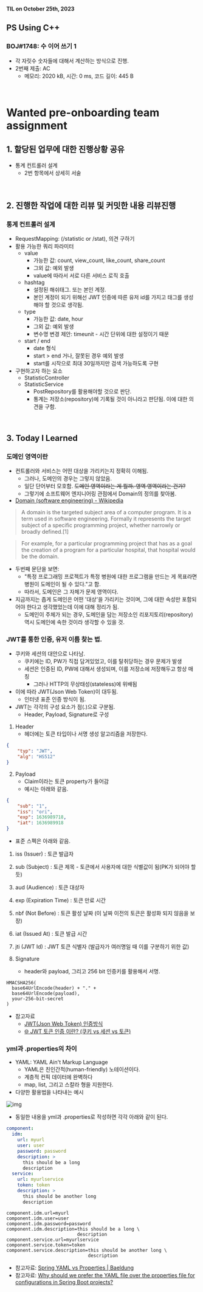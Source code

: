 **TIL on October 25th, 2023**

## PS Using C++
### BOJ#1748: 수 이어 쓰기 1
* 각 자릿수 숫자들에 대해서 계산하는 방식으로 진행.
* 2번째 제출: AC
    - 메모리: 2020 kB, 시간: 0 ms, 코드 길이: 445 B

<br>

# Wanted pre-onboarding team assignment
## 1. 할당된 업무에 대한 진행상황 공유
* 통계 컨트롤러 설계
    - 2번 항목에서 상세히 서술

<br>

## 2. 진행한 작업에 대한 리뷰 및 커밋한 내용 리뷰진행
### 통계 컨트롤러 설계
* RequestMapping: (/statistic or /stat), 의견 구하기
* 활용 가능한 쿼리 파라미터
    - value
        + 가능한 값: count, view_count, like_count, share_count
        + 그외 값: 예외 발생
        + value에 따라서 서로 다른 서비스 로직 호출
    - hashtag
        + 설정된 해쉬태그. 또는 본인 계정.
        + 본인 계정이 되기 위해선 JWT 인증에 따른 유저 id를 가지고 태그를 생성해야 할 것으로 생각됨.
    - type
        + 가능한 값: date, hour
        + 그외 값: 예외 발생
        + 변수명 변경 제안: timeunit - 시간 단위에 대한 설정이기 때문
    - start / end
        + date 형식
        + start > end 거나, 잘못된 경우 예외 발생
        + start를 시작으로 최대 30일까지만 검색 가능하도록 구현
* 구현하고자 하는 요소
    - StatisticController
    - StatisticService
        + PostRepository를 활용해야할 것으로 판단.
        + 통계는 저장소(repository)에 기록될 것이 아니라고 판단됨. 이에 대한 의견을 구함.


<br>

## 3. Today I Learned
### 도메인 영역이란
* 컨트롤러와 서비스는 어떤 대상을 가리키는지 정확히 이해됨.
    - 그러나, 도메인의 경우는 그렇지 않았음.
    - 일단 단어부터 모호함. ~~도메인 영역이라는 게 뭘까. 영역 영역이라는 건가?~~
    - 그렇기에 소프트웨어 엔지니어링 관점에서 Domain의 정의를 찾아봄.
* [Domain (software engineering) - Wikipedia](https://en.wikipedia.org/wiki/Domain_(software_engineering))

> A domain is the targeted subject area of a computer program. It is a term used in software engineering. Formally it represents the target subject of a specific programming project, whether narrowly or broadly defined.[1]

> For example, for a particular programming project that has as a goal the creation of a program for a particular hospital, that hospital would be the domain.

* 두번째 문단을 보면:
    - "특정 프로그래밍 프로젝트가 특정 병원에 대한 프로그램을 만드는 게 목표라면 병원이 도메인이 될 수 있다."고 함.
    - 따라서, 도메인은 그 자체가 문제 영역이다.
* 지금까지는 좁게 도메인은 어떤 '대상'을 가리키는 것이며, 그에 대한 속성만 포함되어야 한다고 생각했었는데 이에 대해 정리가 됨.
    - 도메인이 주체가 되는 경우, 도메인을 담는 저장소인 리포지토리(repository) 역시 도메인에 속한 것이라 생각할 수 있을 것.


### JWT를 통한 인증, 유저 이름 찾는 법.
* 쿠키와 세션의 대안으로 나타남.
    - 쿠키에는 ID, PW가 직접 담겨있었고, 이를 탈취당하는 경우 문제가 발생
    - 세션은 인증된 ID, PW에 대해서 생성되며, 이를 저장소에 저장해두고 항상 매칭
        + 그러나 HTTP의 무상태성(stateless)에 위배됨
* 이에 따라 JWT(Json Web Token)이 대두됨.
    - 인터넷 표준 인증 방식이 됨.
* JWT는 각각의 구성 요소가 점(.)으로 구분됨.
    - Header, Payload, Signature로 구성

1. Header
    - 헤더에는 토큰 타입이나 서명 생성 알고리즘을 저장한다.

```json
{
    "typ": "JWT",
    "alg": "HS512"
}
```

2. Payload
    - Claim이라는 토큰 property가 들어감
    - 예시는 아래와 같음.

```json
{
    "sub": "1",
    "iss": "ori",
    "exp": 1636989718,
    "iat": 1636989918
}
```

* 표준 스펙은 아래와 같음.
1. iss (Issuer) : 토큰 발급자
2. sub (Subject) : 토큰 제목 - 토큰에서 사용자에 대한 식별값이 됨(PK가 되어야 할 듯)
3. aud (Audience) : 토큰 대상자
4. exp (Expiration Time) : 토큰 만료 시간
5. nbf (Not Before) : 토큰 활성 날짜 (이 날짜 이전의 토큰은 활성화 되지 않음을 보장)
6. iat (Issued At) : 토큰 발급 시간
7. jti (JWT Id) : JWT 토큰 식별자 (발급자가 여러명일 때 이를 구분하기 위한 값)

3. Signature
    - header와 payload, 그리고 256 bit 인증키를 활용해서 서명.

```
HMACSHA256(
  base64UrlEncode(header) + "." +
  base64UrlEncode(payload),
  your-256-bit-secret
)
```

* 참고자료
    - [JWT(Json Web Token) 인증방식](https://velog.io/@jinyoungchoi95/JWTJson-Web-Token-인증방식)
    - [🌐 JWT 토큰 인증 이란? (쿠키 vs 세션 vs 토큰)](https://inpa.tistory.com/entry/WEB-%F0%9F%93%9A-JWTjson-web-token-%EB%9E%80-%F0%9F%92%AF-%EC%A0%95%EB%A6%AC)

### yml과 .properties의 차이
* YAML: YAML Ain't Markup Language
    - YAML은 친인간적(human-friendly) 노테이션이다.
    - 계층적 컨픽 데이터에 완벽하다
    - map, list, 그리고 스칼라 형을 지원한다.
* 다양한 활용법을 나타내는 예시

![img](./img/yaml.example.png)

* 동일한 내용을 yml과 .properties로 작성하면 각각 아래와 같이 된다.

```yml
component:
  idm:
    url: myurl
    user: user
    password: password
    description: >
      this should be a long 
      description
  service:
    url: myurlservice
    token: token
    description: >
      this should be another long 
      description
```

```properties
component.idm.url=myurl
component.idm.user=user
component.idm.password=password
component.idm.description=this should be a long \
                          description
component.service.url=myurlservice
component.service.token=token
component.service.description=this should be another long \ 
                              description
```

* 참고자료: [Spring YAML vs Properties | Baeldung](https://www.baeldung.com/spring-yaml-vs-properties)
* 참고자료: [Why should we prefer the YAML file over the properties file for configurations in Spring Boot projects?](https://itnext.io/why-should-we-prefer-the-yaml-file-over-the-properties-file-for-configurations-in-spring-boot-f31a273a923b)

